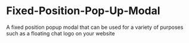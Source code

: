 # Fixed-Position-Pop-Up-Modal
A fixed position popup modal that can be used for a variety of purposes such as a floating chat logo on your website
